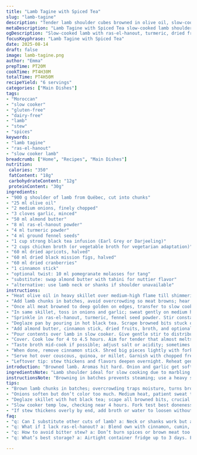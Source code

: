 ```yaml
---
title: "Lamb Tagine with Spiced Tea"
slug: "lamb-tagine"
description: "Tender lamb shoulder cubes browned in olive oil, slow-cooked with fragrant ras-el-hanout and turmeric, softened onions, garlic, and a blend of dried fruits—apricots, figs, cranberries. Infused with black tea and rich almond butter for depth. Cinnamon stick adds warmth. Slow simmer till meat shreds easily. Gluten-free, dairy-free, no eggs. Aromas of spices bloom, fruit melding with savory. Requires attentive layering of flavors and slow cooking to get that tender pull. Aromatic, subtly sweet and spicy stew, perfect on couscous or quinoa."
metaDescription: "Lamb Tagine with Spiced Tea slow-cooked lamb shoulder with ras-el-hanout, turmeric, dried fruits, black tea, and almond butter. Rich, tender, layered flavors."
ogDescription: "Slow-cooked lamb with ras-el-hanout, turmeric, dried fruits blending sweet-savory notes. Black tea adds bitterness, almond butter nutty depth. Tender, juicy bites."
focusKeyphrase: "Lamb Tagine with Spiced Tea"
date: 2025-08-14
draft: false
image: lamb-tagine.png
author: "Emma"
prepTime: PT20M
cookTime: PT4H30M
totalTime: PT4H50M
recipeYield: "6 servings"
categories: ["Main Dishes"]
tags:
- "Moroccan"
- "slow cooker"
- "gluten-free"
- "dairy-free"
- "lamb"
- "stew"
- "spices"
keywords:
- "lamb tagine"
- "ras-el-hanout"
- "slow cooker lamb"
breadcrumb: ["Home", "Recipes", "Main Dishes"]
nutrition: 
 calories: "350"
 fatContent: "18g"
 carbohydrateContent: "12g"
 proteinContent: "30g"
ingredients:
- "900 g shoulder of lamb from Québec, cut into chunks"
- "25 ml olive oil"
- "2 medium onions, finely chopped"
- "3 cloves garlic, minced"
- "50 ml almond butter"
- "8 ml ras-el-hanout powder"
- "4 ml turmeric powder"
- "4 ml ground fennel seeds"
- "1 cup strong black tea infusion (Earl Grey or Darjeeling)"
- "2 cups chicken broth (or vegetable broth for vegetarian adaptation)"
- "60 ml dried apricots, halved"
- "60 ml dried black mission figs, halved"
- "60 ml dried cranberries"
- "1 cinnamon stick"
- "optional twist: 10 ml pomegranate molasses for tang"
- "substitute: swap almond butter with tahini for nuttier flavor"
- "alternative: use lamb neck or shanks if shoulder unavailable"
instructions:
- "Heat olive oil in heavy skillet over medium-high flame till shimmering but not smoking."
- "Add lamb chunks in batches, avoid overcrowding so meat browns; hear that sizzle? Key for flavor. Season with salt and cracked black pepper."
- "Once all meat browned to deep golden on edges, transfer to slow cooker base."
- "In same skillet, toss in onions and garlic; sweat gently on medium heat. Don’t rush—look for translucent, soft edges, hint of caramelization. Take about 7 minutes."
- "Sprinkle in ras-el-hanout, turmeric, fennel seed powder. Stir constantly; fragrance will hit your nose within seconds. Roast spices about 1 minute to bloom oils but no burning!"
- "Deglaze pan by pouring in hot black tea. Scrape browned bits stuck on bottom with wooden spoon; that’s flavor wildness happening."
- "Add almond butter, cinnamon stick, dried fruits, broth, and optional pomegranate molasses. Stir till just combined, slightly thickening liquid."
- "Pour contents over lamb in slow cooker. Give gentle stir to distribute spices and fruit evenly but keep meat on bottom."
- "Cover. Cook low for 4 to 4.5 hours. Aim for tender that almost melts. Key check: stick fork into chunk, meat should detach with little resistance and feel fork-soft, not stringy or rubbery."
- "Taste broth mid-cook if possible; adjust salt or acidity; sometimes a squeeze of lemon brightens heavy stew. If too thick near end, splash broth or water."
- "When done, remove cinnamon stick. Shred big pieces lightly with forks; texture should be juicy, not mush."
- "Serve hot over couscous, quinoa, or millet. Garnish with chopped fresh cilantro or toasted almonds if desired."
- "Leftover tip: stew thickens and flavors deepen overnight. Reheat gently, adding broth if dry."
introduction: "Browned lamb. Aromas hit hard. Onion and garlic get soft, onions sweating like they’re ready for confession. Spice mix crackles briefly in hot pan releasing a whiff of North Africa in the kitchen. Adding tea? Odd but brilliant layering. The tannins cut through richness, balancing sweetness from dried fruits. Almond butter—not just creaminess but a nutty depth replacing traditional dairy. Slow cooker magic at work. Meat falling apart with just a poke. Not mush; juicy, tender, fibrous. Cinnamon stick sneaking its warmth, hinting at winter evenings. Couscous waits. Every bite rich, a mix of sweet, savory, and spicy notes hanging around. No gluten, no dairy, no fuss. Just flavor."
ingredientsNote: "Lamb shoulder ideal for slow cooking due to marbling and connective tissue melting into gelatin, tenderizing meat. If unavailable, neck or shanks work but adjust cooking time slightly. Almond butter swapped with tahini changes texture—less sweet, more pronounced sesame flavor. Ras-el-hanout is a blend; if absent, combine cinnamon, cumin, coriander, cardamom, black pepper, and paprika. Black tea infusion adds unique bitterness and aroma; keep it strong but not bitter. Broth can be chicken or vegetable; for deeper flavor, homemade is best. Dried fruits don't rehydrate fully but impart subtle sweetness and texture contrast. Caution: don’t burn spices or meat browns too fast else bitter. Low heat long cook is the secret."
instructionsNote: "Browning in batches prevents steaming; use a heavy skillet for even heat distribution. Wait for fat to render slightly before meat touches pan for best crust. Onions shouldn’t brown deeply but soften without drying out; low/mid heat crucial. Spices toasted briefly to release oils—too long and bitterness sets. Deglazing scrapes those flavor bits called fond—don’t skip. Tea rather than water adds tannins that balance fattiness but don’t overdo; too much tannin gives bitterness. Slow cooker temp varies; low setting preferred to avoid drying. Meat is done when fork slides in like warm butter, often around 4 hours but check early at 3:45; timing depends on cut size and cooker efficiency. Stir at start so fruits don’t cluster but not too much later or meat breaks apart unevenly. Leftovers intensify flavor—reheat gently, add broth if thicker than gravy."
tips:
- "Brown lamb chunks in batches; overcrowding traps moisture, turns browning to steaming. Wait for oil shimmering. Listen for sizzle—key to flavor layers. Fat waits to render before meat touch. Timing varies by cut size and pan heat but crust means flavor developing; no skipping."
- "Onions soften but don’t color too much. Medium heat, patient sweat till translucent edges appear. Caramelizing too much or rushing ruins texture. Garlic enters near end; burns fast. Spices toasted barely a minute—burnt spices equal bitterness. Smell oils bloom then add liquids quick."
- "Deglaze skillet with hot black tea; scape all browned bits, crucial flavor source. Tea bitterness offsets rich lamb fat but don’t drown in tannins or broth turns bitter sharp. Adjust tea strength by brew type (Earl Grey, Darjeeling). Stir almond butter just till mixed; no overpower creaminess."
- "Slow cooker temp low, checking near 4 hours. Fork test best doneness gauge. Meat pulls apart easily but still fibrous; mushy means overdone. Stir fruit once at start to avoid clusters; too much means mush. Swap shoulder with neck/shank; neck requires extra 30 mins cook time"
- "If stew thickens overly by end, add broth or water to loosen without diluting flavors. Pomegranate molasses optional but tang cuts fat. Remove cinnamon stick before shredding meat with forks. Reheat gently adding broth to keep juicy. Store leftovers in airtight container; flavors deepen overnight but texture changes."
faq:
- "q: Can I substitute other cuts of lamb? a: Neck or shanks work but add cooking time. Shoulder has good marbling helps gelatin. Adjust slow cooker timing by 30 to 45 mins. Thickness matters for texture; tougher cuts require patience. If unsure, test fork doneness early."
- "q: What if I lack ras-el-hanout? a: Blend own with cinnamon, cumin, coriander, cardamom, black pepper, paprika. Toast briefly to release aroma. Avoid burning spices to keep bitter off palate. It won’t be exact but close enough layering of flavors."
- "q: How to avoid bitter stew? a: Don’t burn spices or brown meat too fast; control heat. Tea infusion strong but not overpowering; too much tannin equals biting bitterness. Deglaze pan well scraping fond. Stir carefully to not break lamb too early. Add acidity like lemon juice at end if stew feels heavy."
- "q: What’s best storage? a: Airtight container fridge up to 3 days. Freeze in portion sizes for 2 months max. Reheat gently on low adding broth if dry. Flavors often deepen cold and next day. Avoid overheating or meat dries out fast; slow warming helps."

---
```

